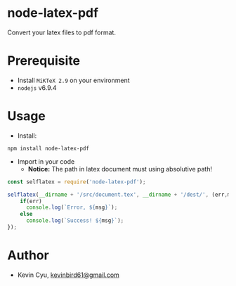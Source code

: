# node-latex-pdf

Convert your latex files to pdf format.

# Prerequisite
- Install `MiKTeX 2.9` on your environment
- `nodejs` v6.9.4

# Usage
- Install:
```
npm install node-latex-pdf
```
- Import in your code
    - **Notice:** The path in latex document must using absolutive path!
```js
const selflatex = require('node-latex-pdf');

selflatex(__dirname + '/src/document.tex', __dirname + '/dest/', (err,msg) => {
    if(err)
      console.log(`Error, ${msg}`);
    else
      console.log(`Success! ${msg}`);
});
```

# Author
- Kevin Cyu, kevinbird61@gmail.com
